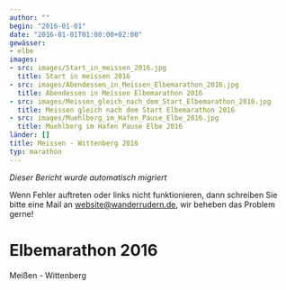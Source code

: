 ```yaml
---
author: ""
begin: "2016-01-01"
date: "2016-01-01T01:00:00+02:00"
gewässer:
- elbe
images:
- src: images/Start_in_meissen_2016.jpg
  title: Start in meissen 2016
- src: images/Abendessen_in_Meissen_Elbemarathon_2016.jpg
  title: Abendessen in Meissen Elbemarathon 2016
- src: images/Meissen_gleich_nach_dem_Start_Elbemarathon_2016.jpg
  title: Meissen gleich nach dem Start Elbemarathon 2016
- src: images/Muehlberg_im_Hafen_Pause_Elbe_2016.jpg
  title: Muehlberg im Hafen Pause Elbe 2016
länder: []
title: Meissen - Wittenberg 2016
typ: marathon
---
```



*Dieser Bericht wurde automatisch migriert*

Wenn Fehler auftreten oder links nicht funktionieren, dann schreiben Sie bitte eine Mail an website@wanderrudern.de, wir beheben das Problem gerne!



# Elbemarathon 2016


Meißen - Wittenberg